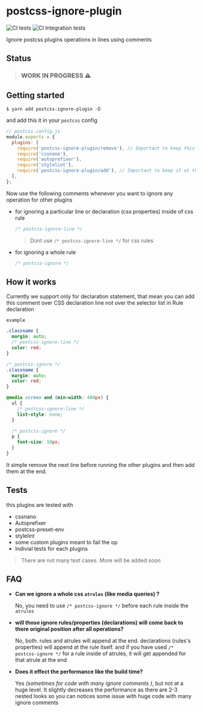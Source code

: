 # postcss-ignore-plugin

![CI tests](https://github.com/anikethsaha/postcss-ignore-plugin/workflows/CI%20tests/badge.svg?branch=master&event=push)
![CI Integration tests](https://github.com/anikethsaha/postcss-ignore-plugin/workflows/CI%20Integration%20tests/badge.svg?branch=master&event=push)

Ignore postcss plugins operations in lines using comments

## Status

> ### WORK IN PROGRESS :warning:

## Getting started

`$ yarn add postcss-ignore-plugin -D`

and add this it in your `postcss` config

```js
// postcss.config.js
module.exports = {
  plugins: [
    require('postcss-ignore-plugin/remove'), // Important to keep this at the top of the plugins
    require('cssnano'),
    require('autoprefixer'),
    require('stylelint'),
    require('postcss-ignore-plugin/add'), // Important to keep it at the end
  ],
};
```

Now use the following comments whenever you want to ignore any operation for other plugins

- for ignoring a particular line or declaration (css properties) inside of css rule

  ```css
  /* postcss-ignore-line */
  ```

  > Dont use `/* postcss-ignore-line */` for css rules

- for ignoring a whole rule

  ```css
  /* postcss-ignore */
  ```

## How it works

Currently we support only for declaration statement, that mean you can add this comment over CSS declaration line not over the selector list in Rule declaration

`example`

```css
.classname {
  margin: auto;
  /* postcss-ignore-line */
  color: red;
}

/* postcss-ignore */
.classname {
  margin: auto;
  color: red;
}

@media screen and (min-width: 480px) {
  ul {
    /* postcss-ignore-line */
    list-style: none;
  }

  /* postcss-ignore */
  p {
    font-size: 10px;
  }
}
```

It simple remove the next line before running the other plugins and then add them at the end.

## Tests

this plugins are tested with

- cssnano
- Autoprefixer
- postcss-preset-env
- stylelint
- some custom plugins meant to fail the op
- Indivial tests for each plugins

> There are not many test cases. More will be added soon

## FAQ

- **Can we ignore a whole css `atrules` (like media queries) ?**

  No, you need to use `/* postcss-ignore */` before each rule inside the `atrules`

- **will those ignore rules/properties (declarations) will come back to there original position after all operations?**

  No, both. rules and atrules will append at the end. declarations (rules's properties) will append at the rule itself. and if you have used `/* postcss-ignore */` for a rule inside of atrules, it will get appended for that atrule at the end

- **Does it effect the performance like the build time?**

  Yes _(sometimes for code with many ignore comments )_, but not at a huge level. It slightly decreases the performance as there are 2-3 nested looks so you can notices some issue with huge code with many ignore comments
